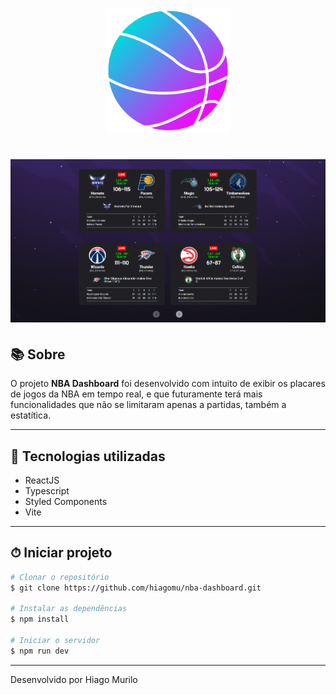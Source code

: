 <p align="center">
  <img width= '200' src="./public/logo-basketball.png">
</p>

<h1 align="center">
    <img width= '700' src="./public/home-screen.png">
</h1>

## 📚 Sobre 

O projeto **NBA Dashboard** foi desenvolvido com intuito de exibir os placares de jogos da NBA em tempo real, e que futuramente terá mais funcionalidades que não se limitaram apenas a partidas, também a estatítica.

---


## 🚀 Tecnologias utilizadas

- ReactJS
- Typescript
- Styled Components
- Vite

---

## ⏱ Iniciar projeto 

```bash
# Clonar o repositório
$ git clone https://github.com/hiagomu/nba-dashboard.git

# Instalar as dependências
$ npm install

# Iniciar o servidor
$ npm run dev

```
---
Desenvolvido por Hiago Murilo
